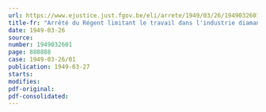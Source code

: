 ```yaml
---
url: https://www.ejustice.just.fgov.be/eli/arrete/1949/03/26/1949032601/justel
title-fr: "Arrêté du Régent limitant le travail dans l'industrie diamantaire"
date: 1949-03-26
source:
number: 1949032601
page: 888888
case: 1949-03-26/01
publication: 1949-03-27
starts:
modifies:
pdf-original:
pdf-consolidated:
---
```


